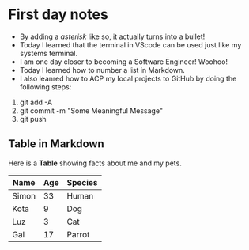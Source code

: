 # First day notes

* By adding a _asterisk_ like so, it actually turns into a bullet!
* Today I learned that the terminal in VScode can be used just like my systems terminal.
* I am one day closer to becoming a Software Engineer! Woohoo!
* Today I learned how to number a list in Markdown.
* I also leanred how to ACP my local projects to GitHub by doing the following steps:

1. git add -A
1. git commit -m "Some Meaningful Message"
1. git push

## Table in Markdown

Here is a **Table** showing facts about me and my pets.

Name|Age|Species
---|---|---
Simon | 33 | Human
Kota | 9 | Dog
Luz | 3 | Cat
Gal | 17 | Parrot

